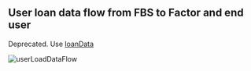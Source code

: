 ## User loan data flow from FBS to Factor and end user

Deprecated. Use [loanData](https://github.com/danskernesdigitalebibliotek/diagrams/tree/master/loanData)

![userLoadDataFlow](http://www.plantuml.com/plantuml/proxy?src=https://danskernesdigitalebibliotek.github.io/plantuml/listServices/userLoadDataFlow.puml)
